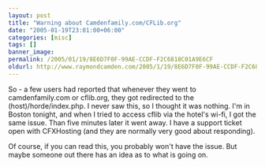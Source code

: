 ```yaml
---
layout: post
title: "Warning about Camdenfamily.com/CFLib.org"
date: "2005-01-19T23:01:00+06:00"
categories: [misc]
tags: []
banner_image: 
permalink: /2005/01/19/8E6D7F0F-99AE-CCDF-F2C6818C01A9E6CF
oldurl: http://www.raymondcamden.com/2005/1/19/8E6D7F0F-99AE-CCDF-F2C6818C01A9E6CF
---
```


So - a few users had reported that whenever they went to camdenfamily.com or cflib.org, they got redirected to the (host)/horde/index.php. I never saw this, so I thought it was nothing. I'm in Boston tonight, and when I tried to access cflib via the hotel's wi-fi, I got the same issue. Than five minutes later it went away. I have a support ticket open with CFXHosting (and they are normally very good about responding).

Of course, if you can read this, you probably won't have the issue. But maybe someone out there has an idea as to what is going on.